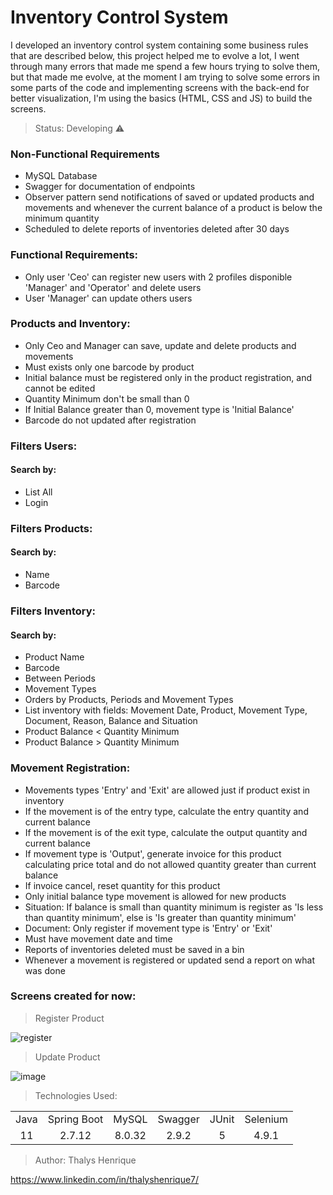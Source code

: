 # Inventory Control System

<p>I developed an inventory control system containing some business rules that are described below, this project helped me to evolve a lot, I went through many errors that made me spend a few hours trying to solve them, but that made me evolve, at the moment I am trying to solve some errors in some parts of the code and implementing screens with the back-end for better visualization, I'm using the basics (HTML, CSS and JS) to build the screens.</p>

> Status: Developing ⚠️

### Non-Functional Requirements
+ MySQL Database
+ Swagger for documentation of endpoints
+ Observer pattern send notifications of saved or updated products and movements and whenever the current balance of a product is below the minimum quantity
+ Scheduled to delete reports of inventories deleted after 30 days

### Functional Requirements:
+ Only user 'Ceo' can register new users with 2 profiles disponible 'Manager' and 'Operator' and delete users
+ User 'Manager' can update others users

### Products and Inventory:
+ Only Ceo and Manager can save, update and delete products and movements
+ Must exists only one barcode by product
+ Initial balance must be registered only in the product registration, and cannot be edited
+ Quantity Minimum don't be small than 0
+ If Initial Balance greater than 0, movement type is 'Initial Balance'
+ Barcode do not updated after registration

### Filters Users:
#### Search by:
+ List All
+ Login

### Filters Products:
#### Search by:
+ Name
+ Barcode

### Filters Inventory:
#### Search by: 
+ Product Name
+ Barcode
+ Between Periods
+ Movement Types
+ Orders by Products, Periods and Movement Types
+ List inventory with fields: Movement Date, Product, Movement Type, Document, Reason, Balance and Situation
+ Product Balance < Quantity Minimum
+ Product Balance > Quantity Minimum

### Movement Registration:
+ Movements types 'Entry' and 'Exit' are allowed just if product exist in inventory
+ If the movement is of the entry type, calculate the entry quantity and current balance
+ If the movement is of the exit type, calculate the output quantity and current balance
+ If movement type is 'Output', generate invoice for this product calculating price total and do not allowed quantity greater than current balance
+ If invoice cancel, reset quantity for this product
+ Only initial balance type movement is allowed for new products
+ Situation: If balance is small than quantity minimum is register as 'Is less than quantity minimum', else is 'Is greater than quantity minimum'
+ Document: Only register if movement type is 'Entry' or 'Exit'
+ Must have movement date and time
+ Reports of inventories deleted must be saved in a bin
+ Whenever a movement is registered or updated send a report on what was done

### Screens created for now:

> Register Product

![register](https://github.com/thalyshenrique7/inventory-control-system/assets/100730757/f4909b48-0853-4291-874b-05674eae69a8)

> Update Product

![image](https://github.com/thalyshenrique7/inventory-control-system/assets/100730757/82965405-2a22-4f75-9eac-5bdf142387d8)

> Technologies Used:

<table>
<tr align="center">
<td>Java</td>
<td>Spring Boot</td>
<td>MySQL</td>
<td>Swagger</td>
<td>JUnit</td>
<td>Selenium</td>
</tr>

<tr align="center">
<td>11</td>
<td>2.7.12</td>
<td>8.0.32</td>
<td>2.9.2</td>
<td>5</td>
<td>4.9.1</td>
</tr>
</table>

> Author: Thalys Henrique

https://www.linkedin.com/in/thalyshenrique7/
